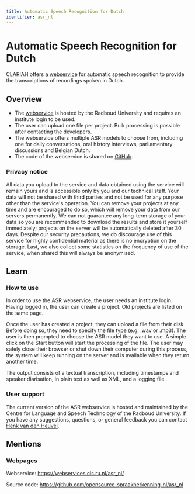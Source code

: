 ```yaml
---
title: Automatic Speech Recognition for Dutch
identifier: asr_nl
---
```


# Automatic Speech Recognition for Dutch

CLARIAH offers a [webservice](https://webservices.cls.ru.nl/asr_nl) for automatic speech recognition to provide the transcriptions of recordings spoken in Dutch.

## Overview

* The [webservice](https://webservices.cls.ru.nl/asr_nl) is hosted by the Radboud University and requires an institute login to be used.
* The user can upload one file per project. Bulk processing is possible after contacting the developers.
* The webservice offers multiple ASR models to choose from, including one for daily conversations, oral history interviews, parliamentary discussions and Belgian Dutch.
* The code of the webservice is shared on [GitHub](https://github.com/opensource-spraakherkenning-nl/asr_nl).

### Privacy notice

All data you upload to the service and data obtained using the service will remain yours and is accessible only by you and our technical staff. Your data will not be shared with third parties and not be used for any purpose other than the service's operation. You can remove your projects at any time and are encouraged to do so, which will remove your data from our servers permanently. We can not guarantee any long-term storage of your data so you are recommended to download the results and store it yourself immediately; projects on the server will be automatically deleted after 30 days. Despite our security precautions, we do discourage use of this service for highly confidential material as there is no encryption on the storage. Last, we also collect some statistics on the frequency of use of the service, when shared this will always be anonymised.


## Learn

### How to use

In order to use the ASR webservice, the user needs an institute login. Having logged in, the user can create a project. Old projects are listed on the same page.

Once the user has created a project, they can upload a file from their disk. Before doing so, they need to specify the file type (e.g. .wav or .mp3). The user is then prompted to choose the ASR model they want to use. A simple click on the Start button will start the processing of the file. The user may safely close their browser or shut down their computer during this process, the system will keep running on the server and is available when they return another time.

The output consists of a textual transcription, including timestamps and speaker diarisation, in plain text as well as XML, and a logging file. 



### User support

The current version of the ASR webservice is hosted and maintained by the Centre for Language and Speech Technology of the Radboud University. If you have any suggestions, questions, or general feedback you can contact [Henk van den Heuvel](https://www.ru.nl/personen/heuvel-h-van-den).


## Mentions

### Webpages

Webservice: https://webservices.cls.ru.nl/asr_nl/

Source code: https://github.com/opensource-spraakherkenning-nl/asr_nl


